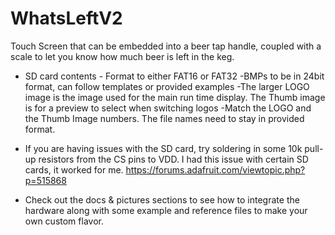 # WhatsLeftV2
Touch Screen that can be embedded into a beer tap handle, coupled with a scale to let you know how much beer is left in the keg.

- SD card contents - Format to either FAT16 or FAT32
    -BMPs to be in 24bit format, can follow templates or provided examples
    -The larger LOGO image is the image used for the main run time display. The Thumb image is for a preview to select when switching logos
    -Match the LOGO and the Thumb Image numbers.  The file names need to stay in provided format.

- If you are having issues with the SD card, try soldering in some 10k pull-up resistors from the CS pins to VDD.
    I had this issue with certain SD cards, it worked for me. https://forums.adafruit.com/viewtopic.php?p=515868

- Check out the docs & pictures sections to see how to integrate the hardware along with some example and reference files to make your own custom flavor.
